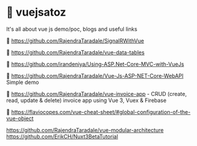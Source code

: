 # 📁 vuejsatoz
It's all about vue js demo/poc, blogs and useful links

📙 https://github.com/RajendraTaradale/SignalRWithVue

📙 https://github.com/RajendraTaradale/vue-data-tables

📙 https://github.com/irandeniya/Using-ASP.Net-Core-MVC-with-VueJs

📙 https://github.com/RajendraTaradale/Vue-Js-ASP-NET-Core-WebAPI Simple demo 

📙 https://github.com/RajendraTaradale/vue-invoice-app  - CRUD (create, read, update & delete) invoice app using Vue 3, Vuex & Firebase

📙 https://flaviocopes.com/vue-cheat-sheet/#global-configuration-of-the-vue-object

https://github.com/RajendraTaradale/vue-modular-architecture
https://github.com/ErikCH/Nuxt3BetaTutorial

